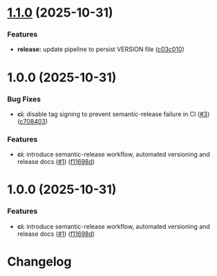 # [1.1.0](https://github.com/stefaniuk/dev-to-prod-fast/compare/v1.0.0...v1.1.0) (2025-10-31)


### Features

* **release:** update pipeline to persist VERSION file ([c03c010](https://github.com/stefaniuk/dev-to-prod-fast/commit/c03c010302ed45a1c7b176791577371bbbd54ddd))

# 1.0.0 (2025-10-31)


### Bug Fixes

* **ci:** disable tag signing to prevent semantic-release failure in CI ([#3](https://github.com/stefaniuk/dev-to-prod-fast/issues/3)) ([c708403](https://github.com/stefaniuk/dev-to-prod-fast/commit/c70840335f7d3b3d38affc41a6e50e505823fa67))


### Features

* **ci:** introduce semantic-release workflow, automated versioning and release docs ([#1](https://github.com/stefaniuk/dev-to-prod-fast/issues/1)) ([f11698d](https://github.com/stefaniuk/dev-to-prod-fast/commit/f11698d7b18d11147dba6cd986812df793eabf01))

# 1.0.0 (2025-10-31)


### Features

* **ci:** introduce semantic-release workflow, automated versioning and release docs ([#1](https://github.com/stefaniuk/dev-to-prod-fast/issues/1)) ([f11698d](https://github.com/stefaniuk/dev-to-prod-fast/commit/f11698d7b18d11147dba6cd986812df793eabf01))

# Changelog
